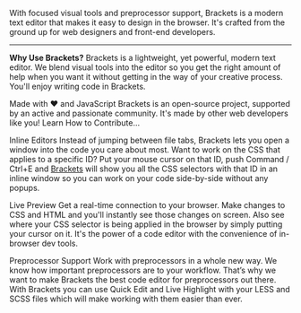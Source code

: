 
With focused visual tools and preprocessor support, Brackets is a modern text editor that makes it easy to design in the browser. It's crafted from the ground up for web designers and front-end developers.

---

**Why Use Brackets?**
Brackets is a lightweight, yet powerful, modern text editor. We blend visual tools into the editor so you get the right amount of help when you want it without getting in the way of your creative process. You'll enjoy writing code in Brackets.

Made with ♥ and JavaScript
Brackets is an open-source project, supported by an active and passionate community. It's made by other web developers like you! Learn How to Contribute…


Inline Editors
Instead of jumping between file tabs, Brackets lets you open a window into the code you care about most. Want to work on the CSS that applies to a specific ID? Put your mouse cursor on that ID, push Command / Ctrl+E and [Brackets](https://en.wikipedia.org/wiki/Brackets_(text_editor)) will show you all the CSS selectors with that ID in an inline window so you can work on your code side-by-side without any popups.


Live Preview
Get a real-time connection to your browser. Make changes to CSS and HTML and you'll instantly see those changes on screen. Also see where your CSS selector is being applied in the browser by simply putting your cursor on it. It's the power of a code editor with the convenience of in-browser dev tools.


Preprocessor Support
Work with preprocessors in a whole new way. We know how important preprocessors are to your workflow. That’s why we want to make Brackets the best code editor for preprocessors out there. With Brackets you can use Quick Edit and Live Highlight with your LESS and SCSS files which will make working with them easier than ever.
